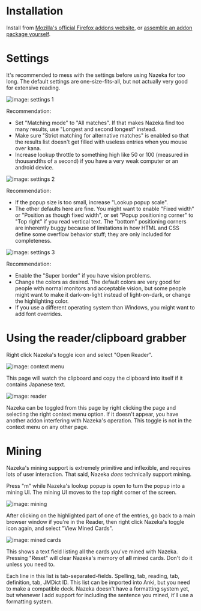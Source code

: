# Installation

Install from [Mozilla's official Firefox addons website](https://addons.mozilla.org/en-US/firefox/addon/nazeka/), or [assemble an addon package yourself](https://github.com/wareya/nazeka/blob/master/readme.txt).

# Settings

It's recommended to mess with the settings before using Nazeka for too long. The default settings are one-size-fits-all, but not actually very good for extensive reading.

![image: settings 1](https://i.imgur.com/EACEcsQ.png)

Recommendation:

- Set "Matching mode" to "All matches". If that makes Nazeka find too many results, use "Longest and second longest" instead.
- Make sure "Strict matching for alternative matches" is enabled so that the results list doesn't get filled with useless entries when you mouse over kana.
- Increase lookup throttle to something high like 50 or 100 (measured in thousandths of a second) if you have a very weak computer or an android device.

![image: settings 2](https://i.imgur.com/TdpEqdB.png)

Recommendation:

- If the popup size is too small, increase "Lookup popup scale".
- The other defaults here are fine. You might want to enable "Fixed width" or "Position as though fixed width", or set "Popup positioning corner" to "Top right" if you read vertical text. The "bottom" positioning corners are inherently buggy because of limitations in how HTML and CSS define some overflow behavior stuff; they are only included for completeness.

![image: settings 3](https://i.imgur.com/BIT2o8Z.png)

Recommendation:

- Enable the "Super border" if you have vision problems.
- Change the colors as desired. The default colors are very good for people with normal monitors and acceptable vision, but some people might want to make it dark-on-light instead of light-on-dark, or change the highlighting color.
- If you use a different operating system than Windows, you might want to add font overrides.

# Using the reader/clipboard grabber

Right click Nazeka's toggle icon and select "Open Reader".

![image: context menu](https://i.imgur.com/nJe6HQr.png)

This page will watch the clipboard and copy the clipboard into itself if it contains Japanese text.

![image: reader](https://i.imgur.com/Grtm8Mp.png)

Nazeka can be toggled from this page by right clicking the page and selecting the right context menu option. If it doesn't appear, you have another addon interfering with Nazeka's operation. This toggle is not in the context menu on any other page.

# Mining

Nazeka's mining support is extremely primitive and inflexible, and requires lots of user interaction. That said, Nazeka *does* technically support mining.

Press "m" while Nazeka's lookup popup is open to turn the popup into a mining UI. The mining UI moves to the top right corner of the screen.

![image: mining](https://i.imgur.com/z7Yjj1w.png)

After clicking on the highlighted part of one of the entries, go back to a main browser window if you're in the Reader, then right click Nazeka's toggle icon again, and select "View Mined Cards".

![image: mined cards](https://i.imgur.com/bcERj3n.png)

This shows a text field listing all the cards you've mined with Nazeka. Pressing "Reset" will clear Nazeka's memory of **all** mined cards. Don't do it unless you need to.

Each line in this list is tab-separated-fields. Spelling, tab, reading, tab, definition, tab, JMDict ID. This list can be imported into Anki, but you need to make a compatible deck. Nazeka doesn't have a formatting system yet, but whenever I add support for including the sentence you mined, it'll use a formatting system.

